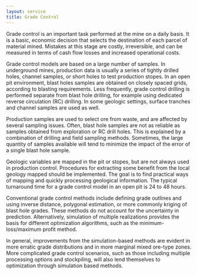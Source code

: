```yaml
---
layout: service
title: Grade Control
---
```


Grade control is an important task performed at the mine on a daily basis.  It is a basic, economic decision that selects the destination of each parcel of material mined.  Mistakes at this stage are costly, irreversible, and can be measured in terms of cash flow losses and increased operational costs.
 
Grade control models are based on a large number of samples.  In underground mines, production data is usually a series of tightly drilled holes, channel samples, or short holes to test production stopes.  In an open pit environment, blast holes samples are obtained on closely spaced grids, according to blasting requirements.  Less frequently, grade control drilling is performed separate from blast hole drilling, for example using dedicated reverse circulation (RC) drilling.  In some geologic settings, surface tranches and channel samples are used as well.
 
Production samples are used to select ore from waste, and are affected by several sampling issues.  Often, blast hole samples are not as reliable as samples obtained from exploration or RC drill holes.  This is explained by a combination of drilling and field sampling methods.  Sometimes, the large quantity of samples available will tend to minimize the impact of the error of a single blast hole sample.
 
Geologic variables are mapped in the pit or stopes, but are not always used in production control.  Procedures for extracting some benefit from the local geology mapped should be implemented.  The goal is to find practical ways of mapping and quickly processing geological information.  The typical turnaround time for a grade control model in an open pit is 24 to 48 hours.
 
Conventional grade control methods include defining grade outlines and using inverse distance, polygonal estimation, or more commonly kriging of blast hole grades.  These methods do not account for the uncertainty in prediction.  Alternatively, simulation of multiple realizations provides the basis for different optimization algorithms, such as the minimum-loss/maximum profit method.
 
In general, improvements from the simulation-based methods are evident in more erratic grade distributions and in more marginal mixed ore-type zones.  More complicated grade control scenarios, such as those including multiple processing options and stockpiling, will also lend themselves to optimization through simulation based methods.


